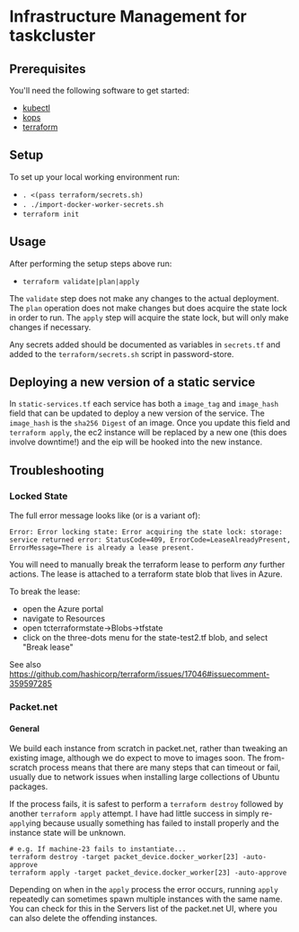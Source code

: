 # Infrastructure Management for taskcluster

## Prerequisites

You'll need the following software to get started:
* [kubectl](https://kubernetes.io/docs/tasks/tools/install-kubectl/)
* [kops](https://github.com/kubernetes/kops)
* [terraform](https://www.terraform.io/)

## Setup

To set up your local working environment run:
 * `. <(pass terraform/secrets.sh)`
 * `. ./import-docker-worker-secrets.sh`
 * `terraform init`

## Usage
After performing the setup steps above run:
 * `terraform validate|plan|apply`

The `validate` step does not make any changes to the actual deployment.  The
`plan` operation does not make changes but does acquire the state lock in order
to run.  The `apply` step will acquire the state lock, but will only make
changes if necessary.

Any secrets added should be documented as variables in `secrets.tf` and added
to the `terraform/secrets.sh` script in password-store.

## Deploying a new version of a static service

In `static-services.tf` each service has both a `image_tag` and `image_hash`
field that can be updated to deploy a new version of the service. The
`image_hash` is the `sha256 Digest` of an image. Once you update this field and
`terraform apply`, the ec2 instance will be replaced by a new one (this does
involve downtime!) and the eip will be hooked into the new instance.

## Troubleshooting

### Locked State

The full error message looks like (or is a variant of):

`Error: Error locking state: Error acquiring the state lock: storage: service returned error: StatusCode=409, ErrorCode=LeaseAlreadyPresent, ErrorMessage=There is already a lease present.`

You will need to manually break the terraform lease to perform *any* further
actions. The lease is attached to a terraform state blob that lives in Azure.

To break the lease:
* open the Azure portal
* navigate to Resources
* open tcterraformstate->Blobs->tfstate
* click on the three-dots menu for the state-test2.tf blob, and select "Break lease"

See also https://github.com/hashicorp/terraform/issues/17046#issuecomment-359597285

### Packet.net

#### General

We build each instance from scratch in packet.net, rather than tweaking an
existing image, although we do expect to move to images soon. The from-scratch
process means that there are many steps that can timeout or fail, usually due
to network issues when installing large collections of Ubuntu packages.

If the process fails, it is safest to perform a `terraform destroy` followed
by another `terraform apply` attempt. I have had little success in simply
re-`apply`ing because usually something has failed to install properly and
the instance state will be unknown.

```
# e.g. If machine-23 fails to instantiate...
terraform destroy -target packet_device.docker_worker[23] -auto-approve
terraform apply -target packet_device.docker_worker[23] -auto-approve
```

Depending on when in the `apply` process the error occurs, running `apply`
repeatedly can sometimes spawn multiple instances with the same name. You
can check for this in the Servers list of the packet.net UI, where you can
also delete the offending instances.

